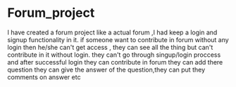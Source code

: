 # Forum_project
I have created a forum project like a actual forum ,I had keep a login and signup functionality in it. if someone want to contribute in forum without any login then he/she can't get access , they can see all the thing but can't contribute in it without login. 
they can't go through singup/login proccess and after successful login they can contribute in forum they can add there question they can give the answer of the question,they can put they comments on answer etc

